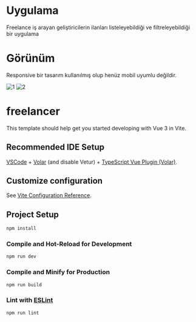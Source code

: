 # Uygulama
Freelance iş arayan geliştiricilerin ilanları listeleyebildiği ve filtreleyebildiği bir uygulama


# Görünüm
Responsive bir tasarım kullanılmış olup henüz mobil uyumlu değildir.

![1](https://github.com/berkaymbaskaya/Freelancer/assets/110475301/c29b7eb8-b192-482f-99de-f5dbe4322ca0)
![2](https://github.com/berkaymbaskaya/Freelancer/assets/110475301/d941a911-428e-4f04-a884-9ca7e45b882b)


# freelancer

This template should help get you started developing with Vue 3 in Vite.

## Recommended IDE Setup

[VSCode](https://code.visualstudio.com/) + [Volar](https://marketplace.visualstudio.com/items?itemName=Vue.volar) (and disable Vetur) + [TypeScript Vue Plugin (Volar)](https://marketplace.visualstudio.com/items?itemName=Vue.vscode-typescript-vue-plugin).

## Customize configuration

See [Vite Configuration Reference](https://vitejs.dev/config/).

## Project Setup

```sh
npm install
```

### Compile and Hot-Reload for Development

```sh
npm run dev
```

### Compile and Minify for Production

```sh
npm run build
```

### Lint with [ESLint](https://eslint.org/)

```sh
npm run lint
```
